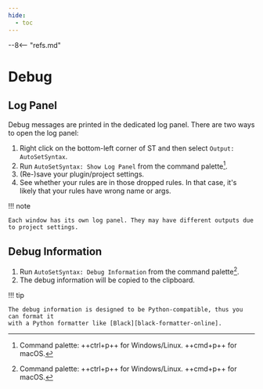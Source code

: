 ```yaml
---
hide:
  - toc
---
```


--8<-- "refs.md"

# Debug

## Log Panel

Debug messages are printed in the dedicated log panel. There are two ways to open the log panel:

1. Right click on the bottom-left corner of ST and then select `Output: AutoSetSyntax`.
1. Run `AutoSetSyntax: Show Log Panel` from the command palette[^1].
1. (Re-)save your plugin/project settings.
1. See whether your rules are in those dropped rules.
   In that case, it's likely that your rules have wrong name or args.

!!! note

    Each window has its own log panel. They may have different outputs due to project settings.

## Debug Information

1. Run `AutoSetSyntax: Debug Information` from the command palette[^1].
1. The debug information will be copied to the clipboard.

!!! tip

    The debug information is designed to be Python-compatible, thus you can format it
    with a Python formatter like [Black][black-formatter-online].

[^1]: Command palette: ++ctrl+p++ for Windows/Linux. ++cmd+p++ for macOS.
